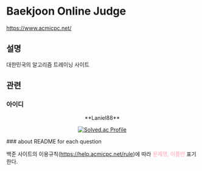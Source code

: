 # Baekjoon Online Judge

https://www.acmicpc.net/

## 설명
대한민국의 알고리즘 트레이닝 사이트

## 관련 

### 아이디 
<div align="center">
**Laniel88**

[![Solved.ac Profile](http://mazassumnida.wtf/api/generate_badge?boj=laniel88)](https://solved.ac/laniel88)
</div>
### about README for each question

백준 사이트의 이용규칙(https://help.acmicpc.net/rule)에 따라 <font style="color:pink"><b>문제명, 이름만</b></font> 표기한다.